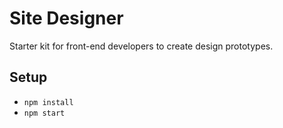 # Site Designer

Starter kit for front-end developers to create design prototypes.


## Setup

* `npm install`
* `npm start`
